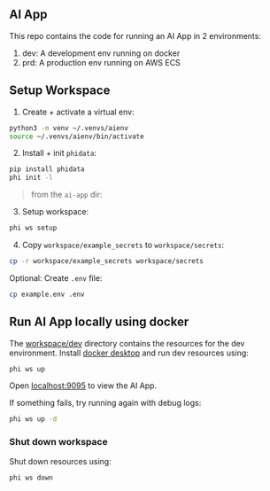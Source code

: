 ## AI App

This repo contains the code for running an AI App in 2 environments:

1. dev: A development env running on docker
2. prd: A production env running on AWS ECS

## Setup Workspace

1. Create + activate a virtual env:

```sh
python3 -m venv ~/.venvs/aienv
source ~/.venvs/aienv/bin/activate
```

2. Install + init `phidata`:

```sh
pip install phidata
phi init -l
```

> from the `ai-app` dir:

3. Setup workspace:

```sh
phi ws setup
```

4. Copy `workspace/example_secrets` to `workspace/secrets`:

```sh
cp -r workspace/example_secrets workspace/secrets
```

Optional: Create `.env` file:

```sh
cp example.env .env
```

## Run AI App locally using docker

The [workspace/dev](workspace/dev) directory contains the resources for the dev environment. Install [docker desktop](https://www.docker.com/products/docker-desktop) and run dev resources using:

```sh
phi ws up
```

Open [localhost:9095](http://localhost:9095) to view the AI App.

If something fails, try running again with debug logs:

```sh
phi ws up -d
```

### Shut down workspace

Shut down resources using:

```sh
phi ws down
```
